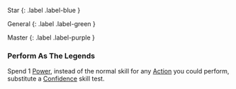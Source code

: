 
Star
{: .label .label-blue }

General
{: .label .label-green }

Master
{: .label .label-purple }
### Perform As The Legends

Spend 1 [Power](Game/Core/Blocks/Power), instead of the normal skill for any [Action](Core/Terminology#Action) you could perform, substitute a [Confidence](Core/Communication#Confidence) skill test.